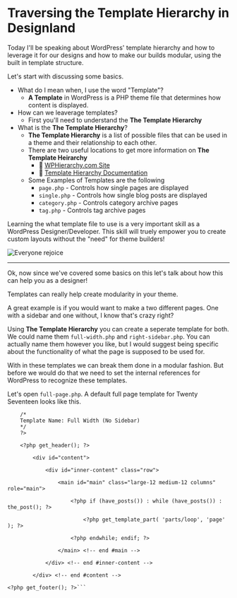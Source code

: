# Traversing the Template Hierarchy in Designland

Today I'll be speaking about WordPress' template hierarchy and how to leverage it for our designs and how to make our builds modular, using the built in template structure.

Let's start with discussing some basics.

* What do I mean when, I use the word "Template"?
	- **A Template** in WordPress is a PHP theme file that determines how content is displayed.
* How can we leaverage templates?
	- First you'll need to understand the **The Template Hierarchy**
* What is the **The Template Hierarchy**?
	- **The Template Hierarchy** is a list of possible files that can be used in a theme and their relationship to each other.
	- There are two useful locations to get more information on **The Template Heirarchy**
		- 🔗 [WPHierarchy.com Site](https://wphierarchy.com/)
		- 🔗 [Template Hierarchy Documentation](https://developer.wordpress.org/themes/basics/template-hierarchy/)
	- Some Examples of Templates are the following
		- `page.php` - Controls how single pages are displayed
		- `single.php` - Controls how single blog posts are displayed
		- `category.php` - Controls category archive pages
		- `tag.php` - Controls tag archive pages

Learning the what template file to use is a very important skill as a WordPress Designer/Developer. This skill will truely empower you to create custom layouts without the "need" for theme builders!

![Everyone rejoice](https://media.giphy.com/media/DKnMqdm9i980E/giphy.gif)

---

Ok, now since we've covered some basics on this let's talk about how this can help you as a designer!

Templates can really help create modularity in your theme.

A great example is if you would want to make a two different pages. One with a sidebar and one without, I know that's crazy right?

Using **The Template Hierarchy** you can create a seperate template for both. We could name them `full-width.php` and `right-sidebar.php`. You can actually name them however you like, but I would suggest being specific about the functionality of what the page is supposed to be used for.

With in these templates we can break them done in a modular fashion. But before we would do that we need to set the internal references for WordPress to recognize these templates.

Let's open `full-page.php`. A default full page template for Twenty Seventeen looks like this.

```<?php
	/*
	Template Name: Full Width (No Sidebar)
	*/
	?>

	<?php get_header(); ?>

		<div id="content">

			<div id="inner-content" class="row">

			    <main id="main" class="large-12 medium-12 columns" role="main">

					<?php if (have_posts()) : while (have_posts()) : the_post(); ?>

						<?php get_template_part( 'parts/loop', 'page' ); ?>

					<?php endwhile; endif; ?>

				</main> <!-- end #main -->

			</div> <!-- end #inner-content -->

		</div> <!-- end #content -->

<?php get_footer(); ?>```
